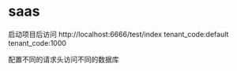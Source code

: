 # saas
启动项目后访问
http://localhost:6666/test/index
tenant_code:default
tenant_code:1000

配置不同的请求头访问不同的数据库